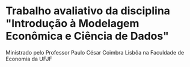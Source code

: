 # Trabalho avaliativo da disciplina "Introdução à Modelagem Econômica e Ciência de Dados"
 Ministrado pelo Professor Paulo César Coimbra Lisbôa na Faculdade de Economia da UFJF
